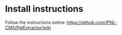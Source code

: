 Install instructions
===========================

Follow the instructions online: https://github.com/IPNL-CMS/PatExtractor/wiki
